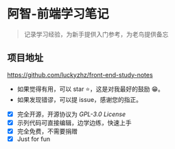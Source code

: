 # 阿智-前端学习笔记

> 记录学习经验，为新手提供入门参考，为老鸟提供备忘

## 项目地址

<https://github.com/luckyzhz/front-end-study-notes>

* 如果觉得有用，可以 star ⭐，这是对我最好的鼓励 😁。
* 如果发现错谬，可以提 issue，感谢您的指正。

- [x] 完全开源，开源协议为 *GPL-3.0 License*
- [x] 示列代码可直接编辑，边学边练，快速上手
- [x] 完全免费，不需要捐赠
- [x] Just for fun